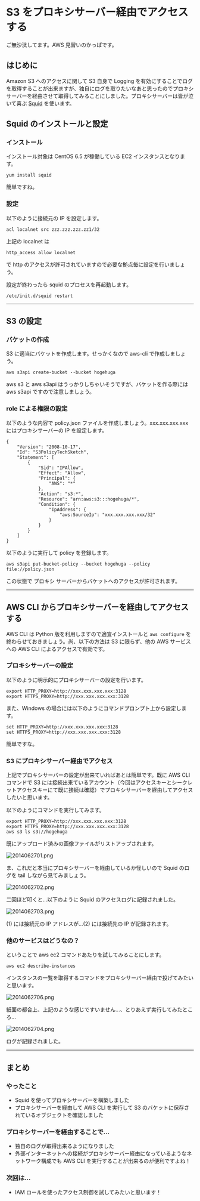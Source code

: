 # S3 をプロキシサーバー経由でアクセスする

ご無沙汰してます。AWS 見習いのかっぱです。

## はじめに

Amazon S3 へのアクセスに関して S3 自身で Logging を有効にすることでログを取得することが出来ますが、独自にログを取りたいなあと思ったのでプロキシサーバーを経由させて取得してみることにしました。プロキシサーバーは皆が泣いて喜ぶ [Squid](http://www.squid-cache.org/) を使います。

## Squid のインストールと設定

### インストール

インストール対象は CentOS 6.5 が稼働している EC2 インスタンスとなります。

~~~~
yum install squid
~~~~

簡単ですね。

### 設定

以下のように接続元の IP を設定します。

~~~~
acl localnet src zzz.zzz.zzz.zz1/32
~~~~

上記の localnet は

~~~~
http_access allow localnet
~~~~

で http のアクセスが許可されていますので必要な拠点毎に設定を行いましょう。

設定が終わったら squid のプロセスを再起動します。

~~~~
/etc/init.d/squid restart
~~~~

***

## S3 の設定

### バケットの作成

S3 に適当にバケットを作成します。せっかくなので aws-cli で作成しましょう。

~~~~
aws s3api create-bucket --bucket hogehuga
~~~~

aws s3 と aws s3api はうっかりしちゃいそうですが、バケットを作る際には aws s3api ですので注意しましょう。

### role による権限の設定

以下のような内容で policy.json ファイルを作成しましょう。xxx.xxx.xxx.xxx にはプロキシサーバーの IP を設定します。

~~~~
{
	"Version": "2008-10-17",
	"Id": "S3PolicyTechSketch",
	"Statement": [
		{
			"Sid": "IPAllow",
			"Effect": "Allow",
			"Principal": {
				"AWS": "*"
			},
			"Action": "s3:*",
			"Resource": "arn:aws:s3:::hogehuga/*",
			"Condition": {
				"IpAddress": {
					"aws:SourceIp": "xxx.xxx.xxx.xxx/32"
				}
			}
		}
	]
}
~~~~

以下のように実行して policy を登録します。

~~~~
aws s3api put-bucket-policy --bucket hogehuga --policy file://policy.json
~~~~

この状態で プロキシ サーバーからバケットへのアクセスが許可されます。

***

## AWS CLI からプロキシサーバーを経由してアクセスする

AWS CLI は Python 版を利用しますので適宜インストールと `aws configure` を終わらせておきましょう。尚、以下の方法は S3 に限らず、他の AWS サービスへの AWS CLI によるアクセスで有効です。

### プロキシサーバーの設定

以下のように明示的にプロキシサーバーの設定を行います。

~~~~
export HTTP_PROXY=http://xxx.xxx.xxx.xxx:3128
export HTTPS_PROXY=http://xxx.xxx.xxx.xxx:3128
~~~~

また、Windows の場合には以下のようにコマンドプロンプト上から設定します。

~~~~
set HTTP_PROXY=http://xxx.xxx.xxx.xxx:3128
set HTTPS_PROXY=http://xxx.xxx.xxx.xxx:3128
~~~~

簡単ですな。

### S3 にプロキシサーバー経由でアクセス

上記でプロキシサーバーの設定が出来ていればあとは簡単です。既に AWS CLI コマンドで S3 には接続出来ているアカウント（今回はアクセスキーとシークレットアクセスキーにて既に接続は確認）でプロキシサーバーを経由してアクセスしたいと思います。

以下のようにコマンドを実行してみます。

~~~~
export HTTP_PROXY=http://xxx.xxx.xxx.xxx:3128
export HTTPS_PROXY=http://xxx.xxx.xxx.xxx:3128
aws s3 ls s3://hogehuga
~~~~

既にアップロード済みの画像ファイルがリストアップされます。

![2014062701.png](https://qiita-image-store.s3.amazonaws.com/0/24438/3b50ce5e-a61b-6b9d-8583-15a83e888320.png "2014062701.png")

ま、これだと本当にプロキシサーバーを経由しているか怪しいので Squid のログを tail しながら見てみましょう。

![2014062702.png](https://qiita-image-store.s3.amazonaws.com/0/24438/db9e97cc-3653-f5da-f212-b216698fe874.png "2014062702.png")

二回ほど叩くと...以下のように Squid のアクセスログに記録されました。

![2014062703.png](https://qiita-image-store.s3.amazonaws.com/0/24438/3ee2a07e-a2a7-62c1-612e-4b85132f6c2e.png "2014062703.png")

(1) には接続元の IP アドレスが...(2) には接続先の IP が記録されます。

### 他のサービスはどうなの？

ということで aws ec2 コマンドあたりを試してみることにします。

~~~~
aws ec2 describe-instances
~~~~

インスタンスの一覧を取得するコマンドをプロキシサーバー経由で投げてみたいと思います。

![2014062706.png](https://qiita-image-store.s3.amazonaws.com/0/24438/1585ef3b-5575-0868-fa04-2ebf819bb2c1.png "2014062706.png")

紙面の都合上、上記のような感じですいません...、とりあえず実行してみたところ...

![2014062704.png](https://qiita-image-store.s3.amazonaws.com/0/24438/e5023436-a5cf-a3c3-db2d-9c2f59eea78a.png "2014062704.png")

ログが記録されました。

***

## まとめ

### やったこと

 * Squid を使ってプロキシサーバーを構築しました
 * プロキシサーバーを経由して AWS CLI を実行して S3 のバケットに保存されているオブジェクトを確認しました

### プロキシサーバーを経由することで...

 * 独自のログが取得出来るようになりました
 * 外部インターネットへの接続がプロキシサーバー経由になっているようなネットワーク構成でも AWS CLI を実行することが出来るのが便利ですよね！

### 次回は...

 * IAM ロールを使ったアクセス制御を試してみたいと思います！
